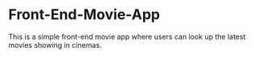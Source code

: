 # Front-End-Movie-App
This is a simple front-end movie app where users can look up the latest movies showing in cinemas.
